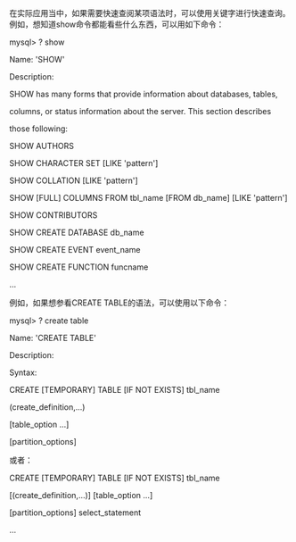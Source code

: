 

在实际应用当中，如果需要快速查阅某项语法时，可以使用关键字进行快速查询。例如，想知道show命令都能看些什么东西，可以用如下命令：

mysql> ? show

Name: 'SHOW'

Description:

SHOW has many forms that provide information about databases, tables,

columns, or status information about the server. This section describes

those following:

SHOW AUTHORS

SHOW CHARACTER SET [LIKE 'pattern']

SHOW COLLATION [LIKE 'pattern']

SHOW [FULL] COLUMNS FROM tbl_name [FROM db_name] [LIKE 'pattern']

SHOW CONTRIBUTORS

SHOW CREATE DATABASE db_name

SHOW CREATE EVENT event_name

SHOW CREATE FUNCTION funcname

…

例如，如果想参看CREATE TABLE的语法，可以使用以下命令：

mysql> ? create table

Name: 'CREATE TABLE'

Description:

Syntax:

CREATE [TEMPORARY] TABLE [IF NOT EXISTS] tbl_name

(create_definition,...)

[table_option ...]

[partition_options]

或者：

CREATE [TEMPORARY] TABLE [IF NOT EXISTS] tbl_name

[(create_definition,...)] [table_option ...]

[partition_options] select_statement

…



